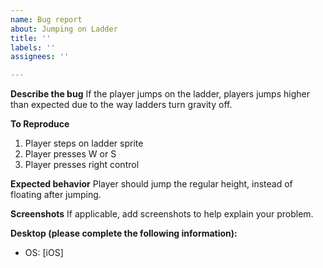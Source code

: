 ```yaml
---
name: Bug report
about: Jumping on Ladder
title: ''
labels: ''
assignees: ''

---
```


**Describe the bug**
If the player jumps on the ladder, players jumps higher than expected due to the way ladders turn gravity off.

**To Reproduce**
1. Player steps on ladder sprite
2. Player presses W or S
3. Player presses right control

**Expected behavior**
Player should jump the regular height, instead of floating after jumping.

**Screenshots**
If applicable, add screenshots to help explain your problem.

**Desktop (please complete the following information):**
 - OS: [iOS]